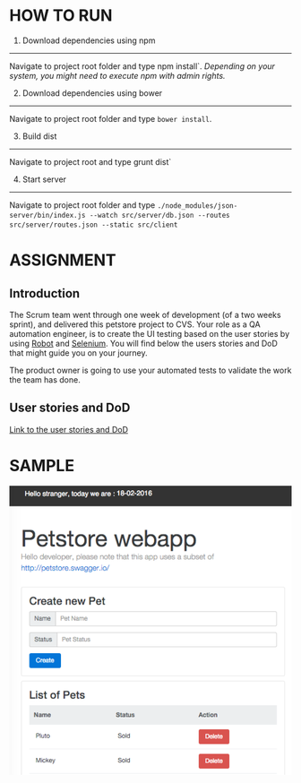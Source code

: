 HOW TO RUN
==========

1. Download dependencies using npm 
----------------------------------
Navigate to project root folder and type npm install`.
*Depending on your system, you might need to execute npm with admin rights.*

2. Download dependencies using bower
------------------------------------
Navigate to project root folder and type `bower install`.

3. Build dist
-------------
Navigate to project root and type grunt dist`

4. Start server
---------------
Navigate to project root folder and type 
`./node_modules/json-server/bin/index.js --watch src/server/db.json --routes src/server/routes.json --static src/client`

ASSIGNMENT
==========
Introduction
------------
The Scrum team went through one week of development (of a two weeks sprint), and delivered this petstore project to CVS. Your role as a QA automation engineer, is to create the UI testing based on the user stories by using [Robot](http://robotframework.org/) and [Selenium](http://www.seleniumhq.org/).
You will find below the users stories and DoD that might guide you on your journey.

The product owner is going to use your automated tests to validate the work the team has done.

User stories and DoD
--------------------
[Link to the user stories and DoD](./assignment/USER-STORIES.md)

SAMPLE
======

![alt text](./assignment/sample.png "App look")